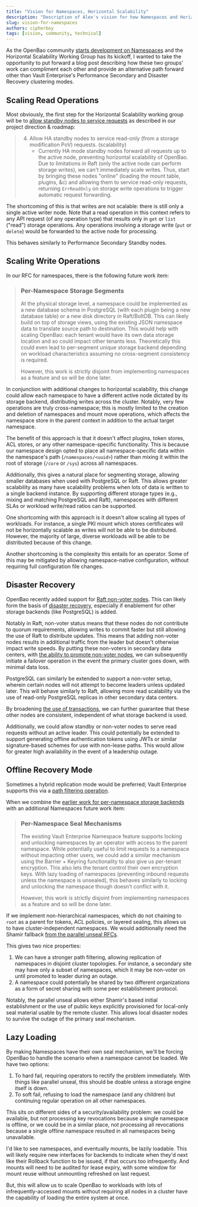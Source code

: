 ```yaml
---
title: "Vision for Namespaces, Horizontal Scalability"
description: "Description of Alex's vision for how Namespaces and Horizontal Scalability can improve OpenBao"
slug: vision-for-namespaces
authors: cipherboy
tags: [vision, community, technical]
---
```


As the OpenBao community [starts development on Namespaces](https://github.com/openbao/openbao/issues/787)
and the Horizontal Scalability Working Group has its kickoff, I wanted to take
the opportunity to put forward a blog post describing how these two groups'
work can compliment each other and provide an alternative path forward other
than Vault Enterprise's Performance Secondary and Disaster Recovery clustering
modes.

<!-- truncate -->

## Scaling Read Operations

Most obviously, the first step for the Horizontal Scalability working group
will be to [allow standby nodes to service requests](https://github.com/openbao/openbao/issues/569)
as described in our project direction & roadmap:

> 4. Allow HA standby nodes to service read-only (from a storage modification PoV) requests. (scalability)
>    - Currently HA mode standby nodes forward all requests up to the active node, preventing horizontal scalability of OpenBao. Due to limitations in Raft (only the active node can perform storage writes), we can't immediately scale writes. Thus, start by bringing these nodes "online" (loading the mount table, plugins, &c) and allowing them to service read-only requests, returning `ErrReadOnly` on storage write operations to trigger automatic request forwarding.

The shortcoming of this is that writes are not scalable: there is still only
a single active writer node. Note that a read operation in this context refers
to any API request (of any operation type) that results only in `get` or `list`
("read") storage operations. Any operations involving a storage write (`put`
or `delete`) would be forwarded to the active node for processing.

This behaves similarly to Performance Secondary Standby nodes.

## Scaling Write Operations

In our RFC for namespaces, there is the following future work item:

> ### Per-Namespace Storage Segments
>
> At the physical storage level, a namespace could be implemented as a new database schema in PostgreSQL (with each plugin being a new database table) or a new disk directory in Raft/BoltDB. This can likely build on top of storage views, using the existing JSON namespace data to translate source path to destination. This would help with scaling OpenBao: each tenant would have its own data storage location and so could impact other tenants less. Theoretically this could even lead to per-segment unique storage backend depending on workload characteristics assuming no cross-segment consistency is required.
>
> However, this work is strictly disjoint from implementing namespaces as a feature and so will be done later.

In conjunction with additional changes to horizontal scalability, this change
could allow each namespace to have a different active node dictated by its
storage backend, distributing writes across the cluster. Notably, very few
operations are truly cross-namespace; this is mostly limited to the creation
and deletion of namespaces and mount move operations, which affects the
namespace store in the parent context in addition to the actual target
namespace.

The benefit of this approach is that it doesn't affect plugins, token stores,
ACL stores, or any other namespace-specific functionality. This is because
our namespace design opted to place all namespace-specific data within the
namespace's path (`/namespaces/<uuid>`) rather than mixing it within the
root of storage (`/core` or `/sys`) across all namespaces.

Additionally, this gives a natural place for segmenting storage, allowing
smaller databases when used with PostgreSQL or Raft. This allows greater
scalability as many have scalability problems when lots of data is written
to a single backend instance. By supporting different storage types (e.g.,
mixing and matching PostgreSQL and Raft), namespaces with different SLAs
or workload write/read ratios can be supported.

One shortcoming with this approach is it doesn't allow scaling all types of
workloads. For instance, a single PKI mount which stores certificates will
not be horizontally scalable as writes will not be able to be distributed.
However, the majority of large, diverse workloads will be able to be
distributed because of this change.

Another shortcoming is the complexity this entails for an operator. Some
of this may be mitigated by allowing namespace-native configuration, without
requiring full configuration file changes.

## Disaster Recovery

OpenBao recently added support for [Raft non-voter nodes](https://github.com/openbao/openbao/issues/578).
This can likely form the basis of [disaster recovery](https://github.com/openbao/openbao/issues/38),
especially if enablement for other storage backends (like PostgreSQL) is
added.

Notably in Raft, non-voter status means that these nodes do not contribute to
quorum requirements, allowing writes to commit faster but still allowing the
use of Raft to distribute updates. This means that adding non-voter nodes
results in additional traffic from the leader but doesn't otherwise impact
write speeds. By putting these non-voters in secondary data centers, with
[the ability to promote non-voter nodes](https://github.com/openbao/openbao/pull/996),
we can subsequently initiate a failover operation in the event the primary
cluster goes down, with minimal data loss.

PostgreSQL can similarly be extended to support a non-voter setup, wherein
certain nodes will not attempt to become leaders unless updated later. This
will behave similarly to Raft, allowing more read scalability via the use of
read-only PostgreSQL replicas in other secondary data centers.

By broadening [the use of transactions](https://github.com/openbao/openbao/issues/607),
we can further guarantee that these other nodes are consistent, independent
of what storage backend is used.

Additionally, we could allow standby or non-voter nodes to serve read requests
without an active leader. This could potentially be extended to support
generating offline authentication tokens using JWTs or similar signature-based
schemes for use with non-lease paths. This would allow for greater high
availability in the event of a leadership outage.

## Offline Recovery Mode

Sometimes a hybrid replication mode would be preferred; Vault Enterprise
supports this via a [path filtering operation](https://developer.hashicorp.com/vault/api-docs/system/replication/replication-performance#create-paths-filter).

When we combine the [earlier work for per-namespace storage backends](#scaling-write-operations)
with an additional Namespaces future work item:

> ### Per-Namespace Seal Mechanisms
>
> The existing Vault Enterprise Namespace feature supports locking and unlocking namespaces by an operator with access to the parent namespace. While potentially useful to limit requests to a namespace without impacting other users, we could add a similar mechanism using the Barrier + Keyring functionality to also give us per-tenant encryption. This also lets the tenant control their own encryption keys. With lazy loading of namespaces (preventing inbound requests unless the namespace is unsealed), this behaves similarly to locking and unlocking the namespace though doesn’t conflict with it.
>
> However, this work is strictly disjoint from implementing namespaces as a feature and so will be done later.

If we implement non-hierarchical namespaces, which do not chaining to `root`
as a parent for tokens, ACL policies, or layered sealing, this allows us to
have cluster-independent namespaces. We would additionally need the Shamir
fallback [from the parallel unseal RFCs](https://github.com/openbao/openbao/issues/1021).

This gives two nice properties:

1. We can have a stronger path filtering, allowing replication of namespaces
   in disjoint cluster topologies. For instance, a secondary site may have only
   a subset of namespaces, which it may be non-voter on until promoted to
   leader during an outage.
2. A namespace could potentially be shared by two different organizations as
   a form of secret sharing with some peer establishment protocol.

Notably, the parallel unseal allows either Shamir's based initial
establishment or the use of public keys explicitly provisioned for local-only
seal material usable by the remote cluster. This allows local disaster nodes
to survive the outage of the primary seal mechanism.

## Lazy Loading

By making Namespaces have their own seal mechanism, we'll be forcing OpenBao
to handle the scenario when a namespace cannot be loaded. We have two options:

1. To hard fail, requiring operators to rectify the problem immediately. With
   things like parallel unseal, this should be doable unless a storage engine
   itself is down.
2. To soft fail, refusing to load the namespace (and any children) but
   continuing regular operation on all other namespaces.

This sits on different sides of a security/availability problem: we could be
available, but not processing key revocations because a single namespace is
offline, or we could be in a similar place, not processing all revocations
because a single offline namespace resulted in all namespaces being
unavailable.

I'd like to see namespaces, and eventually mounts, be lazily loadable. This
will likely require new interfaces for backends to indicate when they'd next
like their Rollback function to be issued, if that occurs too infrequently.
And mounts will need to be audited for lease expiry, with some window for
mount reuse without unmounting refreshed on last request.

But, this will allow us to scale OpenBao to workloads with lots of
infrequently-accessed mounts without requiring all nodes in a cluster have
the capability of loading the entire system at once.
